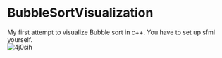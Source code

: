 # BubbleSortVisualization
My first attempt to visualize Bubble sort in c++.
You have to set up sfml yourself.<br>
![4j0sih](https://user-images.githubusercontent.com/58734515/96444242-37351580-120e-11eb-8588-68a7dd0314ba.gif)
